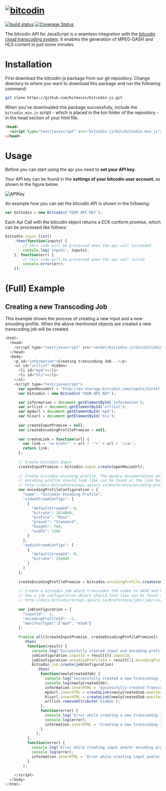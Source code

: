 # [![bitcodin](http://www.bitcodin.com/wp-content/uploads/2014/10/bitcodin-small.gif)](http://www.bitcodin.com)
[![build status](https://travis-ci.org/bitmovin/bitcodin-js.svg)](https://travis-ci.org/bitmovin/bitcodin-js)
[![Coverage Status](https://coveralls.io/repos/bitmovin/bitcodin-js/badge.svg?branch=master)](https://coveralls.io/r/bitmovin/bitcodin-js?branch=master)

The bitcodin API for JavaScript is a seamless integration with the [bitcodin cloud transcoding system](http://www.bitcodin.com). It enables the generation of MPEG-DASH and HLS content in just some minutes.

# Installation
First download the bitcodin-js package from our git repository. Change directory to where you want to download this package and run the following command:

```bash
git clone https://github.com/bitmovin/bitcodin-js.git
```
When you've downloaded this package successfully, include the `bitcodin.min.js` script - which is placed in the bin folder of the repository - in the head section of your html file.

```html
<head>
  <script type="text/javascript" src="bitcodin-js/bin/bitcodin.min.js"></script>
</head>
```

# Usage

Before you can start using the api you need to **set your API key.**

Your API key can be found in the **settings of your bitcodin user account**, as shown in the figure below.

![APIKey](http://www.bitcodin.com/wp-content/uploads/2015/06/api_key.png)

An example how you can set the bitcodin API is shown in the following:

```javascript
var bitcodin = new Bitcodin('YOUR API KEY');
```

Each Api Call with the bitcodin object returns a EC6 conform promise, which can be processed 
like follows:

```javascript
bitcodin.input.list()
    .then(function(inputs) {
        // this code will be processed when the api call succeeded
        console.log('inputs', inputs);
    }, function(err) {
        // this code will be processed when the api call failed
        console.error(err);
    });
```

# (Full) Example

## Creating a new Transcoding Job

This example shows the process of creating a new input and a new encoding profile. 
When the above mentioned objects are created a new transcoding job will be created.

```javascript
<html>
  <head>
    <script type="text/javascript" src="vendor/bitcodin-js/bin/bitcodin.min.js"></script>
  </head>
  <body>
    <p id="information">Creating transcoding Job...</p>
    <ul id="urllist" hidden>
      <li id="mpd"></li>
      <li id="hls"></li>
    </ul>
    <script type="text/javascript">
      var openMovieUrl = 'http://eu-storage.bitcodin.com/inputs/Sintel.2010.720p.mkv';
      var bitcodin = new Bitcodin('YOUR API KEY');

      var information = document.getElementById('information');
      var urllist = document.getElementById('urllist');
      var mpdurl = document.getElementById('mpd');
      var hlsurl = document.getElementById('hls');
      
      var createInputPromise = null;
      var createEncodingProfilePromise = null;
            
      var createLink = function(url) {
        var link = '<a href="' + url + '">' + url + '</a>';
        return link;
      };
      
      // Create bitcodin Input 
      createInputPromise = bitcodin.input.create(openMovieUrl);
      
      // Create bitcodin encoding profile. The ApiAry documentation which explains how such a 
      // encoding profile should look like can be found at the link below
      // http://docs.bitcodinrestapi.apiary.io/#reference/encoding-profiles/create-an-encoding-profile
      var encodingProfileConfiguration = {
        "name": "bitcodin Encoding Profile",
        "videoStreamConfigs": [
          {
            "defaultStreamId": 0,
            "bitrate": 1024000,
            "profile": "Main",
            "preset": "Standard",
            "height": 768,
            "width": 1366
          }
        ],
        "audioStreamConfigs": [
          {
            "defaultStreamId": 0,
            "bitrate": 256000
          }
        ]
      };
      
      createEncodingProfilePromise = bitcodin.encodingProfile.create(encodingProfileConfiguration);
            
      // Create a bitcodin job which transcodes the video to DASH and HLS. The ApiAry documentation which explains 
      // how a job configuration object should look like can be found at the following link below
      // http://docs.bitcodinrestapi.apiary.io/#reference/jobs/job/create-a-job
      
      var jobConfiguration = { 
        "inputId": -1,
        "encodingProfileId": -1,
        "manifestTypes":["mpd", "m3u8"]
      };
      
      Promise.all([createInputPromise, createEncodingProfilePromise])
        .then(
          function(result) {
            console.log('Successfully created input and encoding profile');
            jobConfiguration.inputId = result[0].inputId;
            jobConfiguration.encodingProfileId = result[1].encodingProfileId;
            bitcodin.job.create(jobConfiguration)
              .then(
                function(newlyCreatedJob) {
                  console.log('Successfully created a new transcoding job:');
                  console.log(newlyCreatedJob);
                  information.innerHTML = 'Successfully created Transcoding Job!';
                  mpdurl.innerHTML = createLink(newlyCreatedJob.manifestUrls.mpdUrl);
                  hlsurl.innerHTML = createLink(newlyCreatedJob.manifestUrls.m3u8Url);
                  urllist.removeAttribute('hidden');
                }, 
                function(error) {
                  console.log('Error while creating a new transcoding job:');
                  console.log(error);
                  information.innerHTML = 'Creating a new transcoding job failed!';
                }
              );
          }, 
          function(error) {
            console.log('Error while creating input and/or encoding profile:');
            console.log(error);
            information.innerHTML = 'Error while creating input and/or encoding profile';
          }
        );
      
    </script>
  </body>
</html>
```
